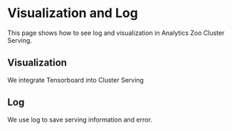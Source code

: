 # Visualization and Log
This page shows how to see log and visualization in Analytics Zoo Cluster Serving.
## Visualization
We integrate Tensorboard into Cluster Serving
## Log
We use log to save serving information and error.
